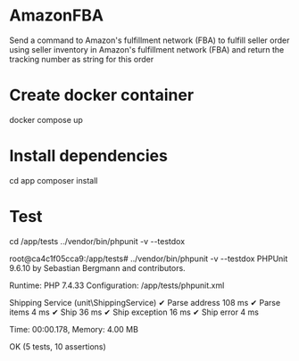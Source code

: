 # AmazonFBA
Send a command to Amazon's fulfillment network (FBA) to fulfill seller order using
seller inventory in Amazon's fulfillment network (FBA) and return the tracking number as string for
this order

# Create docker container
docker compose up

# Install dependencies
cd app
composer install

# Test
cd /app/tests
../vendor/bin/phpunit -v --testdox 

root@ca4c1f05cca9:/app/tests# ../vendor/bin/phpunit -v --testdox
PHPUnit 9.6.10 by Sebastian Bergmann and contributors.

Runtime:       PHP 7.4.33
Configuration: /app/tests/phpunit.xml

Shipping Service (unit\ShippingService)
 ✔ Parse address  108 ms
 ✔ Parse items  4 ms
 ✔ Ship  36 ms
 ✔ Ship exception  16 ms
 ✔ Ship error  4 ms

Time: 00:00.178, Memory: 4.00 MB

OK (5 tests, 10 assertions)
